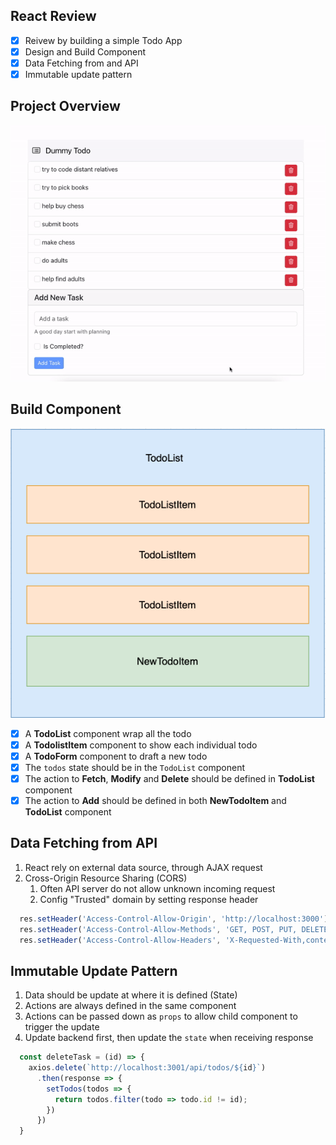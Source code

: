 ## React Review
- [x] Reivew by building a simple Todo App
- [x] Design and Build Component
- [x] Data Fetching from and API
- [x] Immutable update pattern

## Project Overview
![component structure](./image/preview.gif)

## Build Component
![component structure](./image/component.png)
- [x] A **TodoList** component wrap all the todo
- [x] A **TodolistItem** component to show each individual todo
- [x] A **TodoForm** component to draft a new todo
- [x] The `todos` state should be in the `TodoList` component
- [x] The action to **Fetch**, **Modify** and **Delete** should be defined in **TodoList** component
- [x] The action to **Add** should be defined in both **NewTodoItem** and **TodoList** component

## Data Fetching from API
1. React rely on external data source, through AJAX request
2. Cross-Origin Resource Sharing (CORS)
    1. Often API server do not allow unknown incoming request
    2. Config "Trusted" domain by setting response header

```js
  res.setHeader('Access-Control-Allow-Origin', 'http://localhost:3000');
  res.setHeader('Access-Control-Allow-Methods', 'GET, POST, PUT, DELETE');
  res.setHeader('Access-Control-Allow-Headers', 'X-Requested-With,content-type');
```

## Immutable Update Pattern
1. Data should be update at where it is defined (State)
2. Actions are always defined in the same component
3. Actions can be passed down as `props` to allow child component to trigger the update
3. Update backend first, then update the `state` when receiving response

```js
  const deleteTask = (id) => {
    axios.delete(`http://localhost:3001/api/todos/${id}`)
      .then(response => {
        setTodos(todos => {
          return todos.filter(todo => todo.id != id);
        })
      })
  }
```
